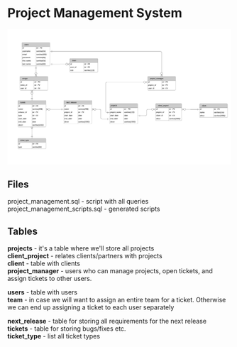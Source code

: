 # Project Management System

<img src="https://github.com/RavArty/project_management/blob/master/diagram_pic.jpeg" title="FVCproductions" alt="FVCproductions">

## Files

project_management.sql - script with all queries </br>
project_management_scripts.sql - generated scripts


## Tables

**projects** - it's a table where we'll store all projects </br>
**client_project** - relates clients/partners with projects </br>
**client** - table with clients </br>
**project_manager** - users who can manage projects, open tickets, and assign tickets to other users. </br>

**users** - table with users </br>
**team** - in case we will want to assign an entire team for a ticket. Otherwise we can end up assigning a ticket to each user separately  </br>

**next_release** - table for storing all requirements for the next release </br>
**tickets** - table for storing bugs/fixes etc. </br>
**ticket_type** - list all ticket types</br>
